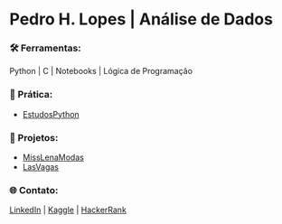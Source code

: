 # Pedro H. Lopes | Análise de Dados

### 🛠️ Ferramentas:
Python | C | Notebooks | Lógica de Programação

### 💪 Prática:  
- [EstudosPython](https://github.com/LopesHPedro/EstudosPython/)

### 📂 Projetos:  
- [MissLenaModas](https://github.com/LopesHPedro/MissLenaModas)
- [LasVagas](https://github.com/LopesHPedro/LasVagas)

### 🌐 Contato:
[LinkedIn](https://www.linkedin.com/in/lopeshpedro/) | [Kaggle](https://www.kaggle.com/lopeshpedro) | [HackerRank](https://www.hackerrank.com/profile/LopesHPedro)
